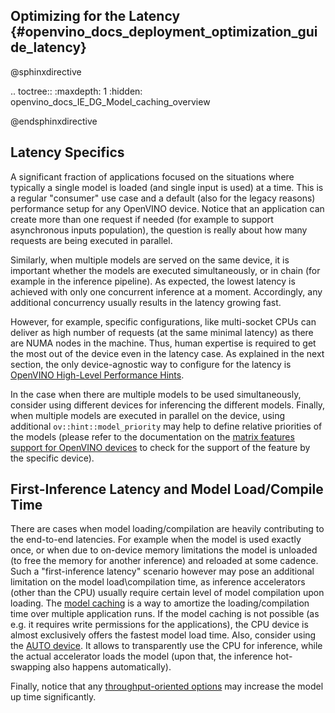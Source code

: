 ## Optimizing for the Latency {#openvino_docs_deployment_optimization_guide_latency}

@sphinxdirective

.. toctree::
   :maxdepth: 1
   :hidden:
   openvino_docs_IE_DG_Model_caching_overview

@endsphinxdirective

## Latency Specifics
A significant fraction of applications focused on the situations where typically a single model is loaded (and single input is used) at a time.
This is a regular "consumer" use case and a default (also for the legacy reasons) performance setup for any OpenVINO device.
Notice that an application can  create more than one request if needed (for example to support asynchronous inputs population), the question is really about how many requests are being executed in parallel.

Similarly, when multiple models are served on the same device, it is important whether the models are executed simultaneously, or in chain (for example in the inference pipeline).
As expected, the lowest latency is achieved with only one concurrent inference at a moment. Accordingly, any additional concurrency usually results in the latency growing fast.

However, for example, specific configurations, like multi-socket CPUs can deliver as high number of requests (at the same minimal latency) as there are NUMA nodes in the machine.
Thus, human expertise is required to get the most out of the device even in the latency case. As explained in the next section, the only device-agnostic way to configure for the latency is [OpenVINO High-Level Performance Hints](../OV_Runtime_UG/performance_hints.md).

In the case when there are multiple models to be used simultaneously, consider using different devices for inferencing the different models. Finally, when multiple models are executed in parallel on the device, using additional `ov::hint::model_priority` may help to define relative priorities of the models (please refer to the documentation on the [matrix features support for OpenVINO devices](../OV_Runtime_UG/supported_plugins/Device_Plugins.md) to check for the support of the feature by the specific device).

## First-Inference Latency and Model Load/Compile Time
There are cases when model loading/compilation are heavily contributing to the end-to-end latencies.
For example when the model is used exactly once, or when due to on-device memory limitations the model is unloaded (to free the memory for another inference) and reloaded at some cadence.
Such a "first-inference latency" scenario however may pose an additional limitation on the model load\compilation time, as inference accelerators (other than the CPU) usually require certain level of model compilation upon loading.
The [model caching](../OV_Runtime_UG/Model_caching_overview.md) is a way to amortize the loading/compilation time over multiple application runs. If the model caching is not possible (as e.g. it requires write permissions for the applications), the CPU device is almost exclusively offers the fastest model load time. Also, consider using the [AUTO device](../OV_Runtime_UG/auto_device_selection.md). It allows to transparently use the CPU for inference, while the actual accelerator loads the model (upon that, the inference hot-swapping also happens automatically).

Finally, notice that any [throughput-oriented options](./dldt_deployment_optimization_tput.md) may increase the model up time significantly.
